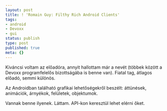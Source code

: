 ```yaml
---
layout: post
title: ! 'Romain Guy: Filthy Rich Android Clients'
tags:
- android
- Devoxx
- gui
status: publish
type: post
published: true
meta: {}
---
```

Kiváncsi voltam az előadóra, annyit hallottam már a nevét (többek között a
Devoxx programfelelős bizottságába is benne van). Fiatal tag, átlagos előadó,
semmi különös.

  
Az Androidban található grafikai lehetőségekről beszélt: áttünések, animációk,
árnyékok, felületek, objektumok.

  
Vannak benne ilyenek. Láttam. API-kon keresztül lehet elérni őket.

